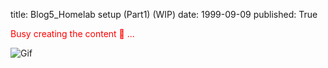 title: Blog5_Homelab setup (Part1) (WIP)
date: 1999-09-09
published: True

<span style="color:red"> Busy creating the content &#128075; ...</span>

![Gif](https://media.tenor.com/jNgKSlUpmkEAAAAC/typing-laptop.gif)
